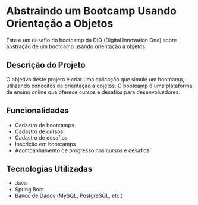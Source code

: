 # Abstraindo um Bootcamp Usando Orientação a Objetos

Este é um desafio do bootcamp da DIO (Digital Innovation One) sobre abstração de um bootcamp usando orientação a objetos.

## Descrição do Projeto

O objetivo deste projeto é criar uma aplicação que simule um bootcamp, utilizando conceitos de orientação a objetos. O bootcamp é uma plataforma de ensino online que oferece cursos e desafios para desenvolvedores.

## Funcionalidades

- Cadastro de bootcamps
- Cadastro de cursos
- Cadastro de desafios
- Inscrição em bootcamps
- Acompanhamento de progresso nos cursos e desafios

## Tecnologias Utilizadas

- Java
- Spring Boot
- Banco de Dados (MySQL, PostgreSQL, etc.)
